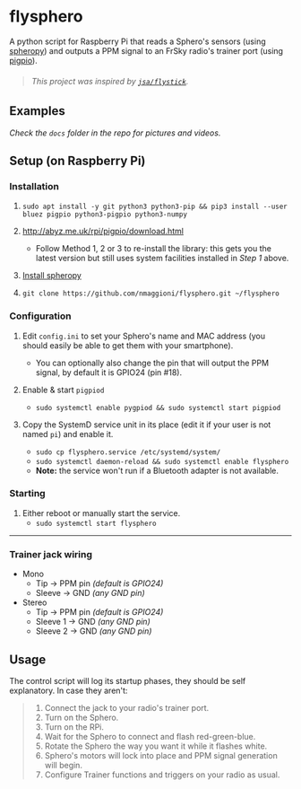 # flysphero

A python script for Raspberry Pi that reads a Sphero's sensors
(using [spheropy](https://github.com/darin-costello/spheropy)) and outputs a PPM signal to an FrSky radio's trainer port (using [pigpio](http://abyz.me.uk/rpi/pigpio/python.html)).

> ###### This project was inspired by [`jsa/flystick`](https://github.com/jsa/flystick).

## Examples

_Check the `docs` folder in the repo for pictures and videos._

## Setup (on Raspberry Pi)

### Installation

1. `sudo apt install -y git python3 python3-pip && pip3 install --user bluez pigpio python3-pigpio python3-numpy`

2. http://abyz.me.uk/rpi/pigpio/download.html
	+ Follow Method 1, 2 or 3 to re-install the library: this gets you the latest version but still uses system facilities installed in _Step 1_ above.

3. [Install spheropy](https://github.com/darin-costello/spheropy#unofficial-python-sdk-for-sphero)

4. `git clone https://github.com/nmaggioni/flysphero.git ~/flysphero`

### Configuration

1. Edit `config.ini` to set your Sphero's name and MAC address (you should easily be able to get them with your smartphone).
	+ You can optionally also change the pin that will output the PPM signal, by default it is GPIO24 (pin #18).

4. Enable & start `pigpiod`
	+ `sudo systemctl enable pygpiod && sudo systemctl start pigpiod`

5. Copy the SystemD service unit in its place (edit it if your user is not named `pi`) and enable it.
	+ `sudo cp flysphero.service /etc/systemd/system/`
	+ `sudo systemctl daemon-reload && sudo systemctl enable flysphero`
	+ **Note:** the service won't run if a Bluetooth adapter is not available.

### Starting

1. Either reboot or manually start the service.
	+ `sudo systemctl start flysphero`

---

### Trainer jack wiring

+ Mono
	+ Tip &rarr; PPM pin _(default is GPIO24)_
	+ Sleeve &rarr; GND _(any GND pin)_
+ Stereo
	+ Tip &rarr; PPM pin _(default is GPIO24)_
	+ Sleeve 1 &rarr; GND _(any GND pin)_
	+ Sleeve 2 &rarr; GND _(any GND pin)_

## Usage

The control script will log its startup phases, they should be self explanatory. In case they aren't:

> 1. Connect the jack to your radio's trainer port.
> 2. Turn on the Sphero.
> 3. Turn on the RPi.
> 4. Wait for the Sphero to connect and flash red-green-blue.
> 5. Rotate the Sphero the way you want it while it flashes white.
> 6. Sphero's motors will lock into place and PPM signal generation will begin.
> 7. Configure Trainer functions and triggers on your radio as usual.